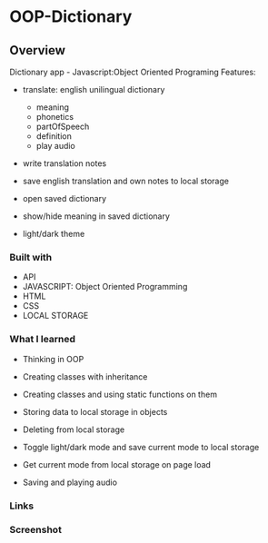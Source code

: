 # OOP-Dictionary

## Overview
Dictionary app - Javascript:Object Oriented Programing
Features:
 - translate: english unilingual dictionary
    - meaning
    - phonetics
    - partOfSpeech
    - definition
    - play audio

 - write translation notes
 - save english translation and own notes to local storage
 - open saved dictionary
 - show/hide meaning in saved dictionary
 - light/dark theme

### Built with

- API
- JAVASCRIPT: Object Oriented Programming
- HTML
- CSS
- LOCAL STORAGE


### What I learned
 - Thinking in OOP
 - Creating classes with inheritance
 - Creating classes and using static functions on them

 - Storing data to local storage in objects
 - Deleting from local storage

 - Toggle light/dark mode and save current mode to local storage
 - Get current mode from local storage on page load
 
 - Saving and playing audio

 
### Links


### Screenshot
